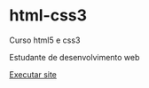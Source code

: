 # html-css3
 Curso html5 e css3

Estudante de desenvolvimento web

<a href="https://maiconsoledade.github.io/html-css3/site_android/index.html">Executar site